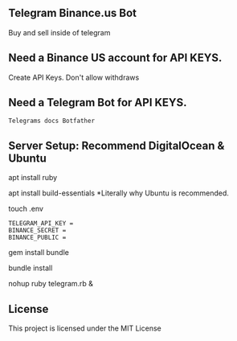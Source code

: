 
## Telegram Binance.us Bot

Buy and sell inside of telegram

## Need a Binance US account for API KEYS.

  Create API Keys. Don't allow withdraws

## Need a Telegram Bot for API KEYS.

    Telegrams docs Botfather

## Server Setup: Recommend DigitalOcean & Ubuntu

apt install ruby

apt install build-essentials  *Literally why Ubuntu is recommended.

touch .env

    TELEGRAM_API_KEY = 
    BINANCE_SECRET = 
    BINANCE_PUBLIC = 

gem install bundle

bundle install

nohup ruby telegram.rb &

## License

This project is licensed under the MIT License
